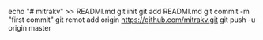 echo "# mitrakv" >> READMI.md
git init
git add READMI.md
git commit -m "first commit"
git remot add origin https://github.com/mitrakv.git
git push -u origin master
